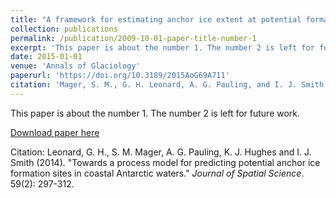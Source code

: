 ```yaml
---
title: "A framework for estimating anchor ice extent at potential formation sites in McMurdo Sound, Antarctica"
collection: publications
permalink: /publication/2009-10-01-paper-title-number-1
excerpt: 'This paper is about the number 1. The number 2 is left for future work.'
date: 2015-01-01
venue: 'Annals of Glaciology'
paperurl: 'https://doi.org/10.3189/2015AoG69A711'
citation: 'Mager, S. M., G. H. Leonard, A. G. Pauling, and I. J. Smith (2015). &quot;A framework for estimating anchor ice extent at potential formation sites in McMurdo Sound, Antarctica&quot; <i>Annals of Glaciology</i>. 56(69): 394-404.'
---
```

This paper is about the number 1. The number 2 is left for future work.

[Download paper here](https://doi.org/10.3189/2015AoG69A711)

Citation: Leonard, G. H., S. M. Mager, A. G. Pauling, K. J. Hughes and I. J. Smith (2014). "Towards a process model for predicting potential anchor ice formation sites in coastal Antarctic waters." <i>Journal of Spatial Science</i>. 59(2): 297-312.